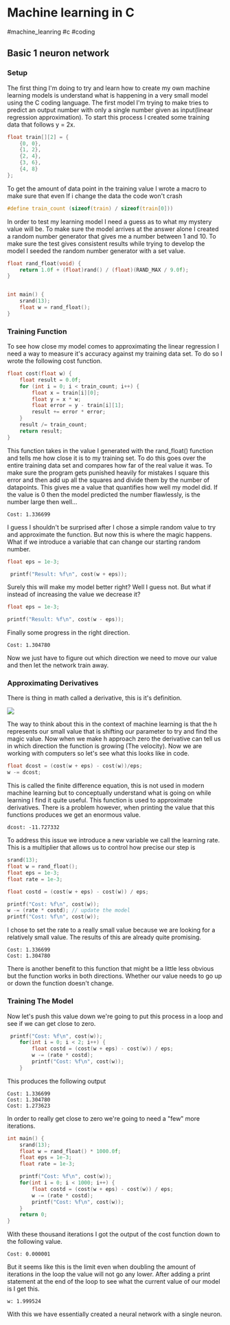 # Machine learning in C

#machine_leanring #c #coding


## Basic 1 neuron network

### Setup

The first thing I'm doing to try and learn how to create my own machine learning models is understand what is happening in a very small model using the C coding language.  The first model I'm trying to make tries to predict an output number with only a single number given as input(linear regression approximation). To start this process I created some training data that follows y = 2x. 

```C
float train[][2] = {
    {0, 0},
    {1, 2},
    {2, 4},
    {3, 6},
    {4, 8}
};
```

To get the amount of data point in the training value I wrote a macro to make sure that even If i change the data the code won't crash

```C
#define train_count (sizeof(train) / sizeof(train[0])) 
```

In order to test my learning model I need a guess as to what my mystery value will be. To make sure the model arrives at the answer alone I created a random number generator that gives me a number between 1 and 10. To make sure the test gives consistent results while trying to develop the model I seeded the random number generator with a set value.

```C
float rand_float(void) {
    return 1.0f + (float)rand() / (float)(RAND_MAX / 9.0f);
}


int main() {
	srand(13);
	float w = rand_float();
}
```

### Training Function

To see how close my model comes to approximating the linear regression I need a way to measure it's accuracy against my training data set. To do so I wrote the following cost function.

```C
float cost(float w) {
    float result = 0.0f;
    for (int i = 0; i < train_count; i++) {
        float x = train[i][0];
        float y = x * w;
        float error = y - train[i][1]; 
        result += error * error;  
    }
    result /= train_count;
    return result;
}
```

This function takes in the value I generated with the rand_float() function and tells me how close it is to my training set. To do this goes over the entire training data set and compares how far of the real value it was. To make sure the program gets punished heavily for mistakes I square this error and then add up all the squares and divide them by the number of datapoints. This gives me a value that quantifies how well my model did. If the value is 0 then the model predicted the number flawlessly, is the number large then well...

`Cost: 1.336699`

I guess I shouldn't be surprised after I chose a simple random value to try and approximate the function. But now this is where the magic happens. What if we introduce a variable that can change our starting random number. 

```C
float eps = 1e-3;

 printf("Result: %f\n", cost(w + eps));
```

Surely this will make my model better right?  Well I guess not. But what if instead of increasing the value we decrease it?

```c
float eps = 1e-3;

printf("Result: %f\n", cost(w - eps));
```

Finally some progress in the right direction.

`Cost: 1.304780`

Now we just have to figure out which direction we need to move our value and then let the network train away.

### Approximating Derivatives 

There is thing in math called a derivative, this is it's definition.

![](https://i.imgur.com/P2Cmk5T.png)

The way to think about this in the context of machine learning is that the h represents our small value that is shifting our parameter to try and find the magic value. Now when we make h approach zero the derivative can tell us in which direction the function is growing (The velocity). Now we are working with computers so let's see what this looks like in code.

```C
float dcost = (cost(w + eps) - cost(w))/eps;
w -= dcost;
```

This is called the finite difference equation, this is not used in modern machine learning but to conceptually understand what is going on while learning I find it quite useful. This function is used to approximate derivatives. There is a problem however, when printing the value that this functions produces we get an enormous value. 

`dcost: -11.727332`

To address this issue we introduce a new variable we call the learning rate. This is a multiplier that allows us to control how precise our step is

```C
srand(13); 
float w = rand_float(); 
float eps = 1e-3; 
float rate = 1e-3; 

float costd = (cost(w + eps) - cost(w)) / eps; 

printf("Cost: %f\n", cost(w));
w -= (rate * costd); // update the model
printf("Cost: %f\n", cost(w));
```

I chose to set the rate to a really small value because we are looking for a relatively small value. The results of this are already quite promising.

```
Cost: 1.336699
Cost: 1.304780
```

There is another benefit to this function that might be a little less obvious but the function works in both directions. Whether our value needs to go up or down the function doesn't change.

### Training The Model

Now let's push this value down we're going to put this process in a loop and see if we can get close to zero.

```C
 printf("Cost: %f\n", cost(w));
    for(int i = 0; i < 2; i++) {
        float costd = (cost(w + eps) - cost(w)) / eps;
        w -= (rate * costd); 
        printf("Cost: %f\n", cost(w));
    }
```

This produces the following output

```
Cost: 1.336699
Cost: 1.304780
Cost: 1.273623
```

In order to really get close to zero we're going to need a "few" more iterations.

```C
int main() {
    srand(13);
    float w = rand_float() * 1000.0f;
    float eps = 1e-3; 
    float rate = 1e-3; 

    printf("Cost: %f\n", cost(w));
    for(int i = 0; i < 1000; i++) {
        float costd = (cost(w + eps) - cost(w)) / eps;
        w -= (rate * costd);
        printf("Cost: %f\n", cost(w));
    }
    return 0;
}
```

With these thousand iterations I got the output of the cost function down to the following value.

`Cost: 0.000001`

But it seems like this is the limit even when doubling the amount of iterations in the loop the value will not go any lower. After adding a print statement at the end of the loop to see what the current value of our model is I get this.

`w: 1.999524`

With this we have essentially created a neural network with a single neuron. 
